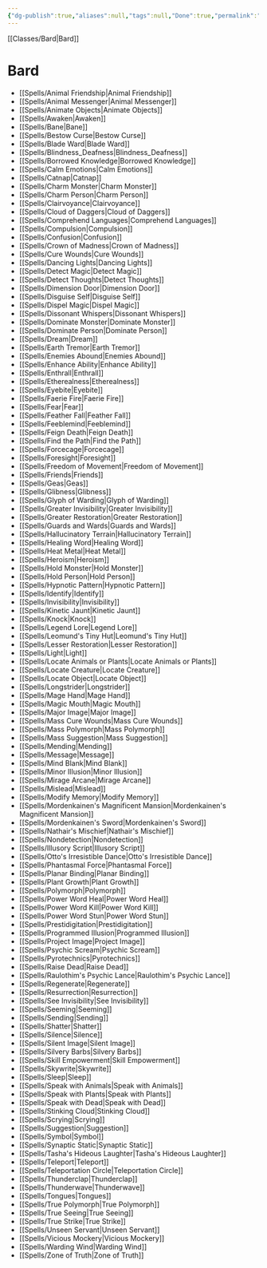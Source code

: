```yaml
---
{"dg-publish":true,"aliases":null,"tags":null,"Done":true,"permalink":"/classes/spelllists/bard-spelllist/","dgHomeLink":false,"dgPassFrontmatter":true}
---
```


[[Classes/Bard|Bard]]
# Bard
- [[Spells/Animal Friendship|Animal Friendship]]
- [[Spells/Animal Messenger|Animal Messenger]]
- [[Spells/Animate Objects|Animate Objects]]
- [[Spells/Awaken|Awaken]]
- [[Spells/Bane|Bane]]
- [[Spells/Bestow Curse|Bestow Curse]]
- [[Spells/Blade Ward|Blade Ward]]
- [[Spells/Blindness_Deafness|Blindness_Deafness]]
- [[Spells/Borrowed Knowledge|Borrowed Knowledge]]
- [[Spells/Calm Emotions|Calm Emotions]]
- [[Spells/Catnap|Catnap]]
- [[Spells/Charm Monster|Charm Monster]]
- [[Spells/Charm Person|Charm Person]]
- [[Spells/Clairvoyance|Clairvoyance]]
- [[Spells/Cloud of Daggers|Cloud of Daggers]]
- [[Spells/Comprehend Languages|Comprehend Languages]]
- [[Spells/Compulsion|Compulsion]]
- [[Spells/Confusion|Confusion]]
- [[Spells/Crown of Madness|Crown of Madness]]
- [[Spells/Cure Wounds|Cure Wounds]]
- [[Spells/Dancing Lights|Dancing Lights]]
- [[Spells/Detect Magic|Detect Magic]]
- [[Spells/Detect Thoughts|Detect Thoughts]]
- [[Spells/Dimension Door|Dimension Door]]
- [[Spells/Disguise Self|Disguise Self]]
- [[Spells/Dispel Magic|Dispel Magic]]
- [[Spells/Dissonant Whispers|Dissonant Whispers]]
- [[Spells/Dominate Monster|Dominate Monster]]
- [[Spells/Dominate Person|Dominate Person]]
- [[Spells/Dream|Dream]]
- [[Spells/Earth Tremor|Earth Tremor]]
- [[Spells/Enemies Abound|Enemies Abound]]
- [[Spells/Enhance Ability|Enhance Ability]]
- [[Spells/Enthrall|Enthrall]]
- [[Spells/Etherealness|Etherealness]]
- [[Spells/Eyebite|Eyebite]]
- [[Spells/Faerie Fire|Faerie Fire]]
- [[Spells/Fear|Fear]]
- [[Spells/Feather Fall|Feather Fall]]
- [[Spells/Feeblemind|Feeblemind]]
- [[Spells/Feign Death|Feign Death]]
- [[Spells/Find the Path|Find the Path]]
- [[Spells/Forcecage|Forcecage]]
- [[Spells/Foresight|Foresight]]
- [[Spells/Freedom of Movement|Freedom of Movement]]
- [[Spells/Friends|Friends]]
- [[Spells/Geas|Geas]]
- [[Spells/Glibness|Glibness]]
- [[Spells/Glyph of Warding|Glyph of Warding]]
- [[Spells/Greater Invisibility|Greater Invisibility]]
- [[Spells/Greater Restoration|Greater Restoration]]
- [[Spells/Guards and Wards|Guards and Wards]]
- [[Spells/Hallucinatory Terrain|Hallucinatory Terrain]]
- [[Spells/Healing Word|Healing Word]]
- [[Spells/Heat Metal|Heat Metal]]
- [[Spells/Heroism|Heroism]]
- [[Spells/Hold Monster|Hold Monster]]
- [[Spells/Hold Person|Hold Person]]
- [[Spells/Hypnotic Pattern|Hypnotic Pattern]]
- [[Spells/Identify|Identify]]
- [[Spells/Invisibility|Invisibility]]
- [[Spells/Kinetic Jaunt|Kinetic Jaunt]]
- [[Spells/Knock|Knock]]
- [[Spells/Legend Lore|Legend Lore]]
- [[Spells/Leomund's Tiny Hut|Leomund's Tiny Hut]]
- [[Spells/Lesser Restoration|Lesser Restoration]]
- [[Spells/Light|Light]]
- [[Spells/Locate Animals or Plants|Locate Animals or Plants]]
- [[Spells/Locate Creature|Locate Creature]]
- [[Spells/Locate Object|Locate Object]]
- [[Spells/Longstrider|Longstrider]]
- [[Spells/Mage Hand|Mage Hand]]
- [[Spells/Magic Mouth|Magic Mouth]]
- [[Spells/Major Image|Major Image]]
- [[Spells/Mass Cure Wounds|Mass Cure Wounds]]
- [[Spells/Mass Polymorph|Mass Polymorph]]
- [[Spells/Mass Suggestion|Mass Suggestion]]
- [[Spells/Mending|Mending]]
- [[Spells/Message|Message]]
- [[Spells/Mind Blank|Mind Blank]]
- [[Spells/Minor Illusion|Minor Illusion]]
- [[Spells/Mirage Arcane|Mirage Arcane]]
- [[Spells/Mislead|Mislead]]
- [[Spells/Modify Memory|Modify Memory]]
- [[Spells/Mordenkainen's Magnificent Mansion|Mordenkainen's Magnificent Mansion]]
- [[Spells/Mordenkainen's Sword|Mordenkainen's Sword]]
- [[Spells/Nathair's Mischief|Nathair's Mischief]]
- [[Spells/Nondetection|Nondetection]]
- [[Spells/Illusory Script|Illusory Script]]
- [[Spells/Otto's Irresistible Dance|Otto's Irresistible Dance]]
- [[Spells/Phantasmal Force|Phantasmal Force]]
- [[Spells/Planar Binding|Planar Binding]]
- [[Spells/Plant Growth|Plant Growth]]
- [[Spells/Polymorph|Polymorph]]
- [[Spells/Power Word Heal|Power Word Heal]]
- [[Spells/Power Word Kill|Power Word Kill]]
- [[Spells/Power Word Stun|Power Word Stun]]
- [[Spells/Prestidigitation|Prestidigitation]]
- [[Spells/Programmed Illusion|Programmed Illusion]]
- [[Spells/Project Image|Project Image]]
- [[Spells/Psychic Scream|Psychic Scream]]
- [[Spells/Pyrotechnics|Pyrotechnics]]
- [[Spells/Raise Dead|Raise Dead]]
- [[Spells/Raulothim's Psychic Lance|Raulothim's Psychic Lance]]
- [[Spells/Regenerate|Regenerate]]
- [[Spells/Resurrection|Resurrection]]
- [[Spells/See Invisibility|See Invisibility]]
- [[Spells/Seeming|Seeming]]
- [[Spells/Sending|Sending]]
- [[Spells/Shatter|Shatter]]
- [[Spells/Silence|Silence]]
- [[Spells/Silent Image|Silent Image]]
- [[Spells/Silvery Barbs|Silvery Barbs]]
- [[Spells/Skill Empowerment|Skill Empowerment]]
- [[Spells/Skywrite|Skywrite]]
- [[Spells/Sleep|Sleep]]
- [[Spells/Speak with Animals|Speak with Animals]]
- [[Spells/Speak with Plants|Speak with Plants]]
- [[Spells/Speak with Dead|Speak with Dead]]
- [[Spells/Stinking Cloud|Stinking Cloud]]
- [[Spells/Scrying|Scrying]]
- [[Spells/Suggestion|Suggestion]]
- [[Spells/Symbol|Symbol]]
- [[Spells/Synaptic Static|Synaptic Static]]
- [[Spells/Tasha's Hideous Laughter|Tasha's Hideous Laughter]]
- [[Spells/Teleport|Teleport]]
- [[Spells/Teleportation Circle|Teleportation Circle]]
- [[Spells/Thunderclap|Thunderclap]]
- [[Spells/Thunderwave|Thunderwave]]
- [[Spells/Tongues|Tongues]]
- [[Spells/True Polymorph|True Polymorph]]
- [[Spells/True Seeing|True Seeing]]
- [[Spells/True Strike|True Strike]]
- [[Spells/Unseen Servant|Unseen Servant]]
- [[Spells/Vicious Mockery|Vicious Mockery]]
- [[Spells/Warding Wind|Warding Wind]]
- [[Spells/Zone of Truth|Zone of Truth]]
